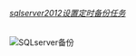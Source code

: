

###### [sqlserver2012设置定时备份任务](https://www.cnblogs.com/wush-2015/p/7838155.html)



![SQLserver备份](SQLserver备份.png)

